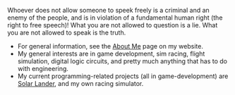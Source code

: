 Whoever does not allow someone to speek freely is a criminal and an enemy of the people, and is in violation of a fundamental human right (the right to free speech)!  What you are not allowed to question is a lie.  What you are not allowed to speak is the truth.

- For general information, see the [About Me](https://tchapman500.com/about-me) page on my website.
- My general interests are in game development, sim racing, flight simulation, digital logic circuits, and pretty much anything that has to do with engineering.
- My current programming-related projects (all in game-development) are [Solar Lander](https://store.steampowered.com/app/724170/Solar_Lander/), and my own racing simulator.
